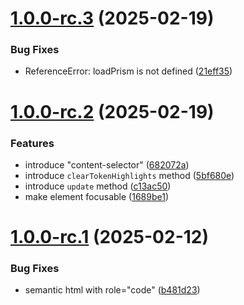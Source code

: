 # [1.0.0-rc.3](https://github.com/andreruffert/syntax-highlight-element/compare/v1.0.0-rc.2...v1.0.0-rc.3) (2025-02-19)


### Bug Fixes

* ReferenceError: loadPrism is not defined ([21eff35](https://github.com/andreruffert/syntax-highlight-element/commit/21eff35ba4cade6907d5106867c359e88913c2ba))



# [1.0.0-rc.2](https://github.com/andreruffert/syntax-highlight-element/compare/v1.0.0-rc.1...v1.0.0-rc.2) (2025-02-19)


### Features

* introduce "content-selector" ([682072a](https://github.com/andreruffert/syntax-highlight-element/commit/682072a61e155e1c1c62dbfd346807acb1d41264))
* introduce `clearTokenHighlights` method ([5bf680e](https://github.com/andreruffert/syntax-highlight-element/commit/5bf680e46a3c25eed36a458c360c9eb8e4925993))
* introduce `update` method ([c13ac50](https://github.com/andreruffert/syntax-highlight-element/commit/c13ac5027f796cb05d436644eb4204da141bafd9))
* make element focusable ([1689be1](https://github.com/andreruffert/syntax-highlight-element/commit/1689be193cb07f06ce359e6636243a0e06d7c3b5))



# [1.0.0-rc.1](https://github.com/andreruffert/syntax-highlight-element/compare/b481d235d58f115e98e4cf67c95b8b3eaecbf6ec...v1.0.0-rc.1) (2025-02-12)


### Bug Fixes

* semantic html with role="code" ([b481d23](https://github.com/andreruffert/syntax-highlight-element/commit/b481d235d58f115e98e4cf67c95b8b3eaecbf6ec))



